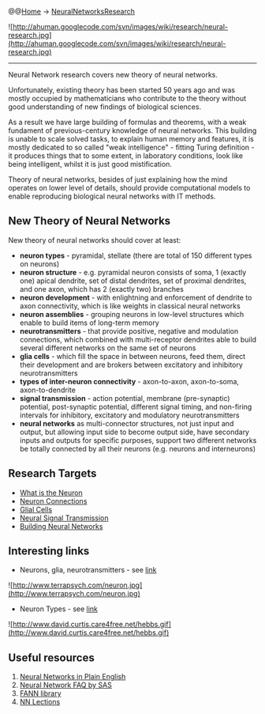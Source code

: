 @@[Home](Home.md) -> [NeuralNetworksResearch](NeuralNetworksResearch.md)

![http://ahuman.googlecode.com/svn/images/wiki/research/neural-research.jpg](http://ahuman.googlecode.com/svn/images/wiki/research/neural-research.jpg)

---


Neural Network research covers new theory of neural networks.

Unfortunately, existing theory has been started 50 years ago and was mostly occupied by mathematicians who contribute to the theory without good understanding of new findings of biological sciences.

As a result we have large building of formulas and theorems, with a weak fundament of previous-century knowledge of neural networks.
This building is unable to scale solved tasks, to explain human memory and features, it is mostly dedicated to so called "weak intelligence" - fitting Turing definition - it produces things that to some extent, in laboratory conditions, look like being intelligent, whilst it is just good mistification.

Theory of neural networks, besides of just explaining how the mind operates on lower level of details, should provide computational models to enable reproducing biological neural networks with IT methods.

## New Theory of Neural Networks ##

New theory of neural networks should cover at least:

  * **neuron types** - pyramidal, stellate (there are total of 150 different types on neurons)
  * **neuron structure** - e.g. pyramidal neuron consists of soma, 1 (exactly one) apical dendrite, set of distal dendrites, set of proximal dendrites, and one axon, which has 2 (exactly two) branches
  * **neuron development** - with enlightning and enforcement of dendrite to axon connectivity, which is like weights in classical neural networks
  * **neuron assemblies** - grouping neurons in low-level structures which enable to build items of long-term memory
  * **neurotransmitters** - that provide positive, negative and modulation connections, which combined with multi-receptor dendrites able to build several different networks on the same set of neurons
  * **glia cells** - which fill the space in between neurons, feed them, direct their development and are brokers between excitatory and inhibitory neurotransmitters
  * **types of inter-neuron connectivity** - axon-to-axon, axon-to-soma, axon-to-dendrite
  * **signal transmission** - action potential, membrane (pre-synaptic) potential, post-synaptic potential, different signal timing, and non-firing intervals for inhibitory, excitatory and modulatory neurotransmitters
  * **neural networks** as multi-connector structures, not just input and output, but allowing input side to become output side, have secondary inputs and outputs for specific purposes, support two different networks be totally connected by all their neurons (e.g. neurons and interneurons)

## Research Targets ##

  * [What is the Neuron](NeuronResearch.md)
  * [Neuron Connections](NeuronConnectionsResearch.md)
  * [Glial Cells](GlialCellsResearch.md)
  * [Neural Signal Transmission](NeuronSignalTransmissionResearch.md)
  * [Building Neural Networks](BuildingNeuralNetworksResearch.md)

## Interesting links ##

  * Neurons, glia, neurotransmitters - see [link](http://www.mind.ilstu.edu/curriculum/neurons_intro/neurons_intro.php)

![http://www.terrapsych.com/neuron.jpg](http://www.terrapsych.com/neuron.jpg)

  * Neuron Types - see [link](http://www.david.curtis.care4free.net/hebbs.gif)

![http://www.david.curtis.care4free.net/hebbs.gif](http://www.david.curtis.care4free.net/hebbs.gif)

## Useful resources ##

  1. [Neural Networks in Plain English](http://www.ai-junkie.com/ann/evolved/nnt1.html)
  1. [Neural Network FAQ by SAS](ftp://ftp.sas.com/pub/neural/FAQ.html)
  1. [FANN library](http://leenissen.dk/fann)
  1. [NN Lections](http://www.youtube.com/watch?v=xbYgKoG4x2g&feature=channel)